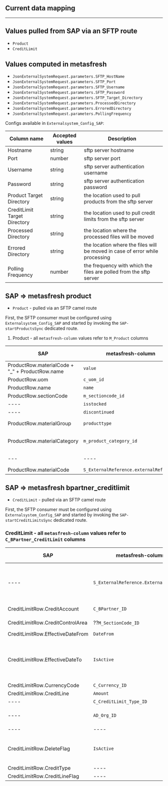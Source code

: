 ## Current data mapping

****

## Values pulled from SAP via an SFTP route

* `Product`
* `CreditLimit`

## Values computed in metasfresh

* `JsonExternalSystemRequest.parameters.SFTP_HostName`
* `JsonExternalSystemRequest.parameters.SFTP_Port`
* `JsonExternalSystemRequest.parameters.SFTP_Username`
* `JsonExternalSystemRequest.parameters.SFTP_Password`
* `JsonExternalSystemRequest.parameters.SFTP_Target_Directory`
* `JsonExternalSystemRequest.parameters.ProcessedDirectory`
* `JsonExternalSystemRequest.parameters.ErroredDirectory`
* `JsonExternalSystemRequest.parameters.PollingFrequency`

Configs available in `Externalsystem_Config_SAP`:

| Column name         | Accepted values | Description                                                                  |
|---------------------|-----------------|------------------------------------------------------------------------------|
| Hostname            | string          | sftp server hostname                                                         |
| Port                | number          | sftp server port                                                             |
| Username            | string          | sftp server authentication username                                          |
| Password            | string          | sftp server authentication password                                          | 
| Product Target Directory    | string          | the location used to pull products from the sftp server                               | 
| CreditLimit Target Directory    | string          | the location used to pull credit limits from the sftp server                 | 
| Processed Directory | string          | the location where the processed files will be moved                         | 
| Errored Directory   | string          | the location where the files will be moved in case of error while processing |
| Polling Frequency   | number          | the frequency with which the files are polled from the sftp server           |

## **SAP => metasfresh product**

* `Product` - pulled via an SFTP camel route

First, the SFTP consumer must be configured using `Externalsystem_Config_SAP` and started by invoking the `SAP-startProductsSync` dedicated route.

1. Product - all `metasfresh-column` values refer to `M_Product` columns

SAP | metasfresh-column                     | mandatory in mf | metasfresh-json                                | note                                                               |
---- |---------------------------------------|-----------------|------------------------------------------------|--------------------------------------------------------------------|
ProductRow.materialCode + "_" + ProductRow.name | `value`                               | Y               | JsonRequestProduct.code                        |                                                                    |
ProductRow.uom | `c_uom_id`                            | Y                                                | JsonRequestProduct.uomCode                     |                                                                    |
ProductRow.name | `name`                                | Y                                               | JsonRequestProduct.name                        |                                                                    |
ProductRow.sectionCode | `m_sectioncode_id`                    | N                                        | JsonRequestProduct.sectionCode                 |                                                                    |
---- | `isstocked`                           | Y                                                          | JsonRequestProduct.stocked                     | always set to `true`                                               |
---- | `discontinued`                        | N                                                          | JsonRequestProduct.discontinued                | always set to `false`                                              |
ProductRow.materialGroup | `producttype`                                                 | Y              | JsonRequestProduct.type                        | alwasys set to JsonRequestProduct.Type.ITEM                        |
ProductRow.materialCategory | `m_product_category_id`               | Y                                   | JsonRequestProduct.productCategoryIdentifier   | never set, but will be STANDARD due to default value in metasfresh |
--- | ----                                  | N                                                           | JsonRequestProductUpsert.syncAdvise            | default value CREATE_OR_MERGE                                      |
ProductRow.materialCode | `S_ExternalReference.externalReference` | Y                                     | JsonRequestProductUpsertItem.productIdentifier | ext-SAP-MaterialCode                                               |

## **SAP => metasfresh bpartner_creditlimit**

* `CreditLimit` - pulled via an SFTP camel route

First, the SFTP consumer must be configured using `Externalsystem_Config_SAP` and started by invoking the `SAP-startCreditLimitsSync` dedicated route.

### CreditLimit - all `metasfresh-column` values refer to `C_BPartner_CreditLimit` columns
| SAP                              | metasfresh-column                       | mandatory in mf   | metasfresh-json                                        | note                                                                                                                                                                                                              |
| ----                             | ------------------------                | ----------------- | --------------------------------------------------     | --------------------------------------------------------------------                                                                                                                                              |
| ----                             | `S_ExternalReference.ExternalReference` | Y                 | JsonRequestCreditLimitUpsertItem.creditLimitIdentifier | -> in format: `ext-SAP-[creditLimitIdentifier]` where `creditLimitIdentifier` = `CreditLimitRow.CreditAccount` + "_" + type + "_" + CreditLimitRow.EffectiveDateFrom                                              |
| CreditLimitRow.CreditAccount     | `C_BPartner_ID`                         | Y                 | JsonRequestBPartnerUpsertItem.bpartnerIdentifier       | -> in format: `ext-SAP-[partnerIdentifier]`                                                                                                                                                                       |
| CreditLimitRow.CreditControlArea | ??`M_SectionCode_ID`                    | N                 | JsonRequestCreditLimitUpsertItem.sectionCode           | should we have `M_SectionCode_ID` on BPartner/CreditLimit ?                                                                                                                                                       |
| CreditLimitRow.EffectiveDateFrom | `DateFrom`                              | N                 | JsonRequestCreditLimitUpsertItem.dateFrom              |                                                                                                                                                                                                                   |
| CreditLimitRow.EffectiveDateTo   | `IsActive`                              | Y                 | JsonRequestCreditLimitUpsertItem.isActive              | if `CreditLimitRow.DeleteFlag` is not set, check if `currentDate` is between `CreditLimitRow.EffectiveDateFrom` & `CreditLimitRow.EffectiveDateTo` => `isActive` = `true`, else `isActive` = `false`              |
| CreditLimitRow.CurrencyCode      | `C_Currency_ID`                         | N                 | JsonRequestCreditLimitUpsertItem.currencyCode          |                                                                                                                                                                                                                   |
| CreditLimitRow.CreditLine        | `Amount`                                | Y                 | JsonRequestCreditLimitUpsertItem.amount                |                                                                                                                                                                                                                   |
| ----                             | `C_CreditLimit_Type_ID`                 | Y                 | JsonRequestCreditLimitUpsertItem.type                  | always set to `Insurance`                                                                                                                                                                                         |
| ----                             | `AD_Org_ID`                             | Y                 | JsonRequestCreditLimitUpsertItem.orgCode               | always set to `ExternalSystem_Config.AD_Org_ID` from `JsonExternalSystemRequest`                                                                                                                                  |
| ----                             | ----                                    | N                 | JsonRequestCreditLimitUpsert.syncAdvise                | default value `CREATE_OR_MERGE`                                                                                                                                                                                   |
| CreditLimitRow.DeleteFlag        | `IsActive`                              | Y                 | ----                                                   | if `CreditLimitRow.DeleteFlag` = `Y` => `isActive` = `N` ELSE check `CreditLimitRow.EffectiveDateFrom` and `CreditLimitRow.EffectiveDateTo`                                                                       |
| CreditLimitRow.CreditType        | ----                                    | N                 | ----                                                   | ----                                                                                                                                                                                                              |
| CreditLimitRow.CreditLineFlag    | ----                                    | N                 | ----                                                   | hoq should be used ??                                                                                                                                                                                             |